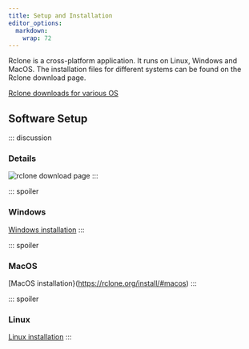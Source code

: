 ```yaml
---
title: Setup and Installation
editor_options: 
  markdown: 
    wrap: 72
---
```


Rclone is a cross-platform application. It runs on Linux, Windows and
MacOS. The installation files for different systems can be found on the
Rclone download page.

[Rclone downloads for various OS](https://rclone.org/downloads/)

## Software Setup

::: discussion
### Details

![rclone download page](https://rclone.org/downloads)
:::

::: spoiler
### Windows

[Windows installation](https://rclone.org/install/#windows)
:::

::: spoiler
### MacOS

[MacOS installation}(<https://rclone.org/install/#macos>)
:::

::: spoiler
### Linux

[Linux installation](https://rclone.org/install/#linux)
:::
